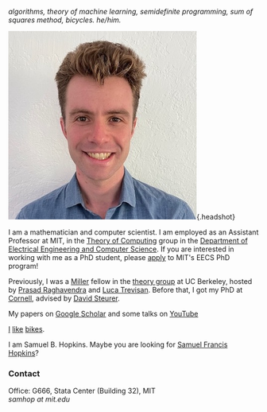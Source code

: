 
*algorithms, theory of machine learning, semidefinite programming, sum of squares method, bicycles. he/him.*

![](sam_headshot_new.jpeg){.headshot}

I am a mathematician and computer scientist. I am employed as an Assistant Professor at MIT, in the [Theory of Computing](https://toc.csail.mit.edu/) group in the [Department of Electrical Engineering and Computer Science](https://www.eecs.mit.edu/). If you are interested in working with me as a PhD student, please [apply](https://www.eecs.mit.edu/academics-admissions/graduate-program/admissions) to MIT's EECS PhD program!

Previously, I was a [Miller](http://miller.berkeley.edu/) fellow in the [theory group](http://theory.cs.berkeley.edu/) at UC Berkeley, hosted by [Prasad Raghavendra](https://people.eecs.berkeley.edu/~prasad/) and [Luca Trevisan](https://lucatrevisan.github.io/). Before that, I got my PhD at [Cornell](https://www.cs.cornell.edu/research/theory), advised by [David Steurer](http://www.dsteurer.org/).

My papers on [Google Scholar](https://scholar.google.com/citations?user=E_a3VB4AAAAJ&hl=en) and some talks on [YouTube](https://www.youtube.com/channel/UC0SsR6PPN3SuO7IzFc1Bhfg)

[I](pics/tongue.jpg) [like](pics/mtdiablo.jpg) [bikes](pics/snow.jpg).

I am Samuel B. Hopkins. Maybe you are looking for [Samuel Francis Hopkins](http://www-users.math.umn.edu/~shopkins/)?

### Contact
Office: G666, Stata Center (Building 32), MIT\
*samhop at mit.edu*





